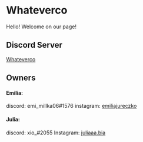 # Whateverco
Hello! Welcome on our page!
## Discord Server
[Whateverco](https://discord.gg/j7nvsEZTn9)
## Owners
#### Emilia:
discord: emi_millka06#1576
instagram: [emiliajureczko](https://www.instagram.com/emiliajureczko/)
#### Julia:
discord: xio_#2055
Instagram: [juliaaa.bia](https://www.instagram.com/juliaaa.bia/)

